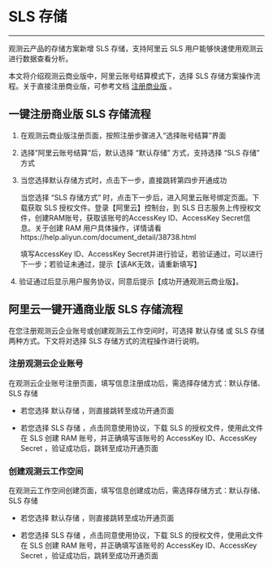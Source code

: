 #  SLS 存储
---


观测云产品的存储方案新增 SLS 存储，支持阿里云 SLS 用户能够快速使用观测云进行数据查看分析。

本文将介绍观测云商业版中，阿里云账号结算模式下，选择 SLS 存储方案操作流程。关于直接注册商业版，可参考文档 [注册商业版](../../billing/commercial-version.md) 。


## 一键注册商业版 SLS 存储流程

1. 在观测云商业版注册页面，按照注册步骤进入“选择账号结算”界面





2. 选择”阿里云账号结算“后，默认选择 “默认存储” 方式，支持选择 “SLS 存储” 方式





3. 当您选择默认存储方式时，点击下一步，直接跳转第四步开通成功

   

   

   

   当您选择 “SLS 存储方式” 时，点击下一步后，进入阿里云账号绑定页面。下载获取 SLS 授权文件。登录【阿里云】控制台，到 SLS 日志服务上传授权文件，创建RAM账号，获取该账号的AccessKey ID、AccessKey Secret信息。关于创建 RAM 用户具体操作，详情请看https://help.aliyun.com/document_detail/38738.html

   

   

   填写AccessKey ID、AccessKey Secret并进行验证，若验证通过，可以进行下一步；若验证未通过，提示【该AK无效，请重新填写】





​     4. 验证通过后显示用户服务协议，同意后提示【成功开通观测云商业版】。






## 阿里云一键开通商业版 SLS 存储流程

在您注册观测云企业账号或创建观测云工作空间时，可选择 默认存储 或 SLS 存储 两种方式。下文将对选择 SLS 存储方式的流程操作进行说明。

### 注册观测云企业账号

在观测云企业账号注册页面，填写信息注册成功后，需选择存储方式：默认存储、 SLS 存储

- 若您选择 默认存储 ，则直接跳转至成功开通页面



- 若您选择 SLS 存储 ，点击同意使用协议，下载 SLS 的授权文件，使用此文件在 SLS 创建 RAM 账号，并正确填写该账号的 AccessKey ID、AccessKey Secret ，验证成功后，跳转至成功开通页面



### 创建观测云工作空间

在观测云工作空间创建页面，填写信息创建成功后，需选择存储方式：默认存储、 SLS 存储

- 若您选择 默认存储 ，则直接跳转至成功开通页面



- 若您选择 SLS 存储 ，点击同意使用协议，下载 SLS 的授权文件，使用此文件在 SLS 创建 RAM 账号，并正确填写该账号的 AccessKey ID、AccessKey Secret ，验证成功后，跳转至成功开通页面

